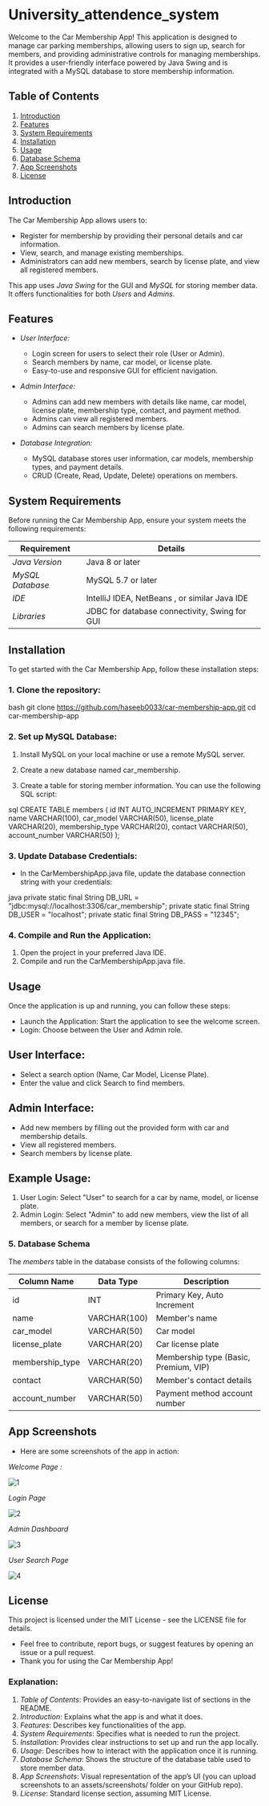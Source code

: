 # University_attendence_system



Welcome to the Car Membership App! This application is designed to manage car parking memberships, allowing users to sign up, search for members, and providing administrative controls for managing memberships. It provides a user-friendly interface powered by Java Swing and is integrated with a MySQL database to store membership information.

## Table of Contents
1. [Introduction](#introduction)
2. [Features](#features)
3. [System Requirements](#system-requirements)
4. [Installation](#installation)
5. [Usage](#usage)
6. [Database Schema](#database-schema)
7. [App Screenshots](#app-screenshots)
8. [License](#license)

## Introduction

The Car Membership App allows users to:
- Register for membership by providing their personal details and car information.
- View, search, and manage existing memberships.
- Administrators can add new members, search by license plate, and view all registered members.

This app uses *Java Swing* for the GUI and *MySQL* for storing member data. It offers functionalities for both *Users* and *Admins*.

## Features

- *User Interface:*
  - Login screen for users to select their role (User or Admin).
  - Search members by name, car model, or license plate.
  - Easy-to-use and responsive GUI for efficient navigation.
  
- *Admin Interface:*
  - Admins can add new members with details like name, car model, license plate, membership type, contact, and payment method.
  - Admins can view all registered members.
  - Admins can search members by license plate.

- *Database Integration:*
  - MySQL database stores user information, car models, membership types, and payment details.
  - CRUD (Create, Read, Update, Delete) operations on members.

## System Requirements

Before running the Car Membership App, ensure your system meets the following requirements:

| Requirement         | Details                                 |
|---------------------|-----------------------------------------|
| *Java Version*     | Java 8 or later                         |
| *MySQL Database*   | MySQL 5.7 or later                      |
| *IDE*              | IntelliJ IDEA, NetBeans , or similar Java IDE |
| *Libraries*        | JDBC for database connectivity, Swing for GUI |

## Installation

To get started with the Car Membership App, follow these installation steps:

### 1. Clone the repository:
bash
git clone https://github.com/haseeb0033/car-membership-app.git
cd car-membership-app



### 2. Set up MySQL Database:
1. Install MySQL on your local machine or use a remote MySQL server.
   
2. Create a new database named car_membership.
   
3. Create a table for storing member information. You can use the following SQL script:

sql
CREATE TABLE members (
    id INT AUTO_INCREMENT PRIMARY KEY,
    name VARCHAR(100),
    car_model VARCHAR(50),
    license_plate VARCHAR(20),
    membership_type VARCHAR(20),
    contact VARCHAR(50),
    account_number VARCHAR(50)
);


### 3. Update Database Credentials:
- In the CarMembershipApp.java file, update the database connection string with your credentials:

java
private static final String DB_URL = "jdbc:mysql://localhost:3306/car_membership";
private static final String DB_USER = "localhost";
private static final String DB_PASS = "12345";


### 4. Compile and Run the Application:
1. Open the project in your preferred Java IDE.
2. Compile and run the CarMembershipApp.java file.
## Usage
Once the application is up and running, you can follow these steps:

- Launch the Application: Start the application to see the welcome screen.
- Login: Choose between the User and Admin role.
## User Interface:
- Select a search option (Name, Car Model, License Plate).
- Enter the value and click Search to find members.
## Admin Interface:
- Add new members by filling out the provided form with car and membership details.
- View all registered members.
- Search members by license plate.
## Example Usage:
1. User Login: Select "User" to search for a car by name, model, or license plate.
2. Admin Login: Select "Admin" to add new members, view the list of all members, or search for a member by license plate.

### 5. Database Schema

The *members* table in the database consists of the following columns:

| Column Name        | Data Type    | Description                                       |
|--------------------|--------------|---------------------------------------------------|
| id               | INT          | Primary Key, Auto Increment                       |
| name             | VARCHAR(100) | Member's name                                     |
| car_model        | VARCHAR(50)  | Car model                                         |
| license_plate    | VARCHAR(20)  | Car license plate                                 |
| membership_type  | VARCHAR(20)  | Membership type (Basic, Premium, VIP)             |
| contact          | VARCHAR(50)  | Member's contact details                          |
| account_number   | VARCHAR(50)  | Payment method account number                     |

## App Screenshots
- Here are some screenshots of the app in action:

*Welcome Page :* 




![1](https://github.com/user-attachments/assets/62e1aded-5cc9-456a-9698-fbb83f64275f)





*Login Page*


![2](https://github.com/user-attachments/assets/e5e57897-fb4e-479d-8d11-194553eb2064)




*Admin Dashboard*




![3](https://github.com/user-attachments/assets/1f7ed5e2-c229-4891-997d-e5325856a886)






*User Search Page*




![4](https://github.com/user-attachments/assets/ccc2a6fd-c5d6-4dc5-ab1a-1f28a9cff642)





## License
This project is licensed under the MIT License - see the LICENSE file for details.

- Feel free to contribute, report bugs, or suggest features by opening an issue or a pull request.
- Thank you for using the Car Membership App!


### Explanation:

1. *Table of Contents*: Provides an easy-to-navigate list of sections in the README.
2. *Introduction*: Explains what the app is and what it does.
3. *Features*: Describes key functionalities of the app.
4. *System Requirements*: Specifies what is needed to run the project.
5. *Installation*: Provides clear instructions to set up and run the app locally.
6. *Usage*: Describes how to interact with the application once it is running.
7. *Database Schema*: Shows the structure of the database table used to store member data.
8. *App Screenshots*: Visual representation of the app’s UI (you can upload screenshots to an assets/screenshots/ folder on your GitHub repo).
9. *License*: Standard license section, assuming MIT License.
